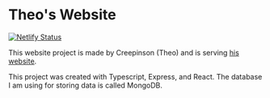 # Theo's Website

[![Netlify Status](https://api.netlify.com/api/v1/badges/0f0f815c-8052-483b-b46b-94e46da56dca/deploy-status)](https://app.netlify.com/sites/theoparisdesigns/deploys)

This website project is made by Creepinson (Theo) and is serving [his website](https://theoparis.com).

This project was created with Typescript, Express, and React. The database I am using for storing data is called MongoDB.
